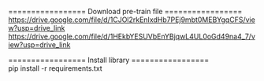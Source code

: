 ================= Download pre-train file ================= 
https://drive.google.com/file/d/1CJOl2rkEnIxdHb7PEj9mbt0MEBYgqCFS/view?usp=drive_link
https://drive.google.com/file/d/1HEkbYESUVbEnYBjqwL4UL0oGd49na4_7/view?usp=drive_link

================= Install library =================<br>
pip install -r requirements.txt
